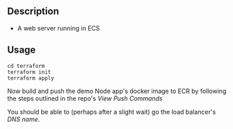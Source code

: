 ## Description

- A web server running in ECS 

## Usage

```
cd terraform
terraform init
terraform apply
```

Now build and push the demo Node app's docker image to ECR by following the steps outlined in the repo's *View Push Commands*

You should be able to (perhaps after a slight wait) go the load balancer's *DNS name*.
